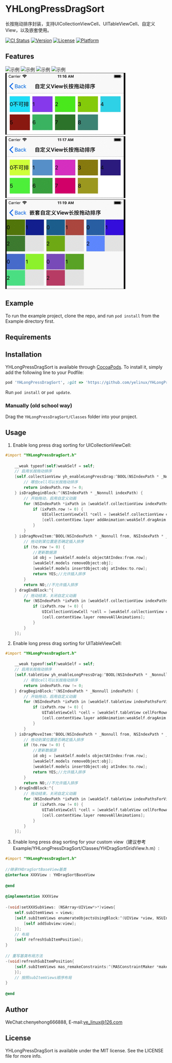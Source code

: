 # YHLongPressDragSort

长按拖动排序封装，支持UICollectionViewCell、UITableViewCell、自定义View，以及嵌套使用。

[![CI Status](https://img.shields.io/travis/ye_linux@126.com/YHLongPressDragSort.svg?style=flat)](https://travis-ci.org/ye_linux@126.com/YHLongPressDragSort)
[![Version](https://img.shields.io/cocoapods/v/YHLongPressDragSort.svg?style=flat)](https://cocoapods.org/pods/YHLongPressDragSort)
[![License](https://img.shields.io/cocoapods/l/YHLongPressDragSort.svg?style=flat)](https://cocoapods.org/pods/YHLongPressDragSort)
[![Platform](https://img.shields.io/cocoapods/p/YHLongPressDragSort.svg?style=flat)](https://cocoapods.org/pods/YHLongPressDragSort)

## Features
![示例](./preview/4.gif)
![示例](./preview/5.gif)
![示例](./preview/6.gif)
![示例](./preview/7.gif)
![示例](./preview/1.gif)
![示例](./preview/2.gif)
![示例](./preview/3.gif)

## Example

To run the example project, clone the repo, and run `pod install` from the Example directory first.

## Requirements

## Installation

YHLongPressDragSort is available through [CocoaPods](https://cocoapods.org). To install
it, simply add the following line to your Podfile:

```ruby
pod 'YHLongPressDragSort', :git => 'https://github.com/yelinux/YHLongPressDragSort.git'
```

Run `pod install` or `pod update`.

### Manually (old school way)
Drag the `YHLongPressDragSort/Classes` folder into your project.

## Usage
1. Enable long press drag sorting for UICollectionViewCell:
```objective-c
#import "YHLongPressDragSort.h"

    __weak typeof(self)weakSelf = self;
    // 启用长按拖动排序
    [self.collectionView yh_enableLongPressDrag:^BOOL(NSIndexPath * _Nonnull indexPath, CGPoint pressPoint) {
        // 哪些cell可以长按拖动排序
        return indexPath.row != 0;
    } isDragBeginBlock:^(NSIndexPath * _Nonnull indexPath) {
        // 开始拖动，启用自定义动画
        for (NSIndexPath *ixPath in [weakSelf.collectionView indexPathsForVisibleItems]){
            if (ixPath.row != 0) {
                UICollectionViewCell *cell = [weakSelf.collectionView cellForItemAtIndexPath:ixPath];
                [cell.contentView.layer addAnimation:weakSelf.dragAnim forKey:nil];
            }
        }
    } isDragMoveItem:^BOOL(NSIndexPath * _Nonnull from, NSIndexPath * _Nonnull to) {
        // 拖动到某位置是否确定插入排序
        if (to.row != 0) {
            //更新数据源
            id obj = [weakSelf.models objectAtIndex:from.row];
            [weakSelf.models removeObject:obj];
            [weakSelf.models insertObject:obj atIndex:to.row];
            return YES;//允许插入排序
        }
        return NO;//不允许插入排序
    } dragEndBlock:^{
        // 拖动结束，关闭自定义动画
        for (NSIndexPath *ixPath in [weakSelf.collectionView indexPathsForVisibleItems]){
            if (ixPath.row != 0) {
                UICollectionViewCell *cell = [weakSelf.collectionView cellForItemAtIndexPath:ixPath];
                [cell.contentView.layer removeAllAnimations];
            }
        }
    }];
```

2. Enable long press drag sorting for UITableViewCell:
```objective-c
#import "YHLongPressDragSort.h"

    __weak typeof(self)weakSelf = self;
    // 启用长按拖动排序
    [self.tableView yh_enableLongPressDrag:^BOOL(NSIndexPath * _Nonnull indexPath, CGPoint pressPoint) {
        // 哪些cell可以长按拖动排序
        return indexPath.row != 0;
    } dragBeginBlock:^(NSIndexPath * _Nonnull indexPath) {
        // 开始拖动，启用自定义动画
        for (NSIndexPath *ixPath in [weakSelf.tableView indexPathsForVisibleRows]){
            if (ixPath.row != 0) {
                UITableViewCell *cell = [weakSelf.tableView cellForRowAtIndexPath:ixPath];
                [cell.contentView.layer addAnimation:weakSelf.dragAnim forKey:nil];
            }
        }
    } isDragMoveItem:^BOOL(NSIndexPath * _Nonnull from, NSIndexPath * _Nonnull to) {
        // 拖动到某位置是否确定插入排序
        if (to.row != 0) {
            //更新数据源
            id obj = [weakSelf.models objectAtIndex:from.row];
            [weakSelf.models removeObject:obj];
            [weakSelf.models insertObject:obj atIndex:to.row];
            return YES;//允许插入排序
        }
        return NO;//不允许插入排序
    } dragEndBlock:^{
        // 拖动结束，关闭自定义动画
        for (NSIndexPath *ixPath in [weakSelf.tableView indexPathsForVisibleRows]){
            if (ixPath.row != 0) {
                UITableViewCell *cell = [weakSelf.tableView cellForRowAtIndexPath:ixPath];
                [cell.contentView.layer removeAllAnimations];
            }
        }
    }];
```

3. Enable long press drag sorting for your custom view（建议参考Example/YHLongPressDragSort/Classes/YHDragSortGridView.h.m）:
```objective-c
#import "YHLongPressDragSort.h"

//继承YHDragSortBaseView基类
@interface XXXView : YHDragSortBaseView

@end

@implementation XXXView

-(void)setXXXSubViews: (NSArray<UIView*>*)views{
    self.subItemViews = views;
    [self.subItemViews enumerateObjectsUsingBlock:^(UIView *view, NSUInteger idx, BOOL * _Nonnull stop) {
        [self addSubview:view];
    }];
    // 布局
    [self refreshSubItemPosition];
}

// 重写基类布局方法
-(void)refreshSubItemPosition{
    [self.subItemViews mas_remakeConstraints:^(MASConstraintMaker *make) {
    }];
    // 按照subItemViews顺序布局
}

@end

```

## Author

WeChat:chenyehong666888, E-mail:ye_linux@126.com

## License

YHLongPressDragSort is available under the MIT license. See the LICENSE file for more info.
